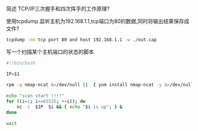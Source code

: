 简述 TCP/IP三次握手和四次挥手的工作原理?


使用tcpdump 监听主机为192.168.1.1,tcp端口为80的数据,同时将输出结果保存成文件?
```bash
tcpdump -nn tcp port 80 and host 192.168.1.1 -w ./out.cap

```

写一个扫描某个主机端口的状态的脚本
```bash
#!/bin/bash             
                        
IP=$1                   
                        
rpm -q nmap-ncat &>/dev/null ||  { yum install nmap-ncat -y &>/dev/null; nc install finished!; }
                        
echo "scan start !!!!"                                                                                                                
for ((i=1; i<=65535; ++i)); do
    nc -z  $IP  $i && { echo "$i is up"; } & 
done                    
                        
wait 

```